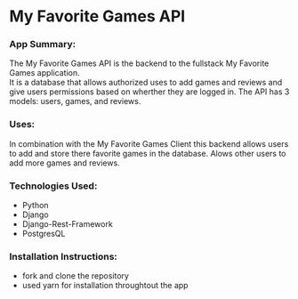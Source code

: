 # My Favorite Games API

### App Summary:
The My Favorite Games API is the backend to the fullstack My Favorite Games application.  
It is a database that allows authorized uses to add games and reviews and give users permissions based on wherther they are logged in.
The API has 3 models: users, games, and reviews. 

### Uses:
In combination with the My Favorite Games Client this backend allows users to add and store there favorite games in the database.  Alows other users to add more games and reviews.

### Technologies Used:
- Python
- Django
- Django-Rest-Framework
- PostgresQL

### Installation Instructions:
- fork and clone the repository
- used yarn for installation throughtout the app
